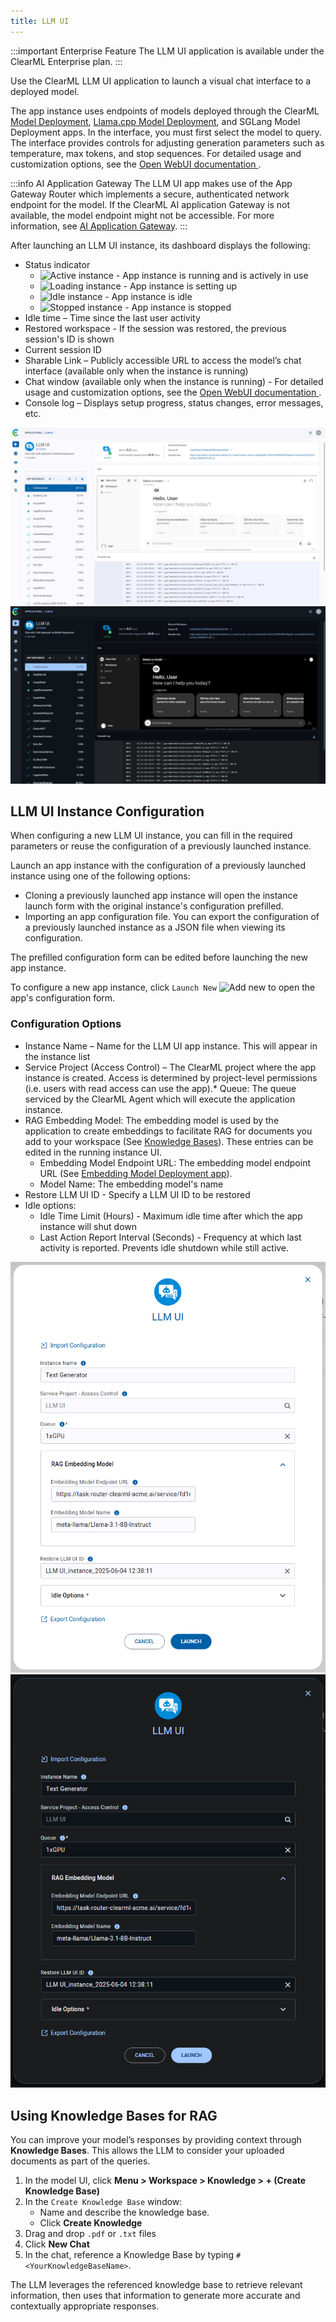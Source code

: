 ```yaml
---
title: LLM UI
---
```


:::important Enterprise Feature
The LLM UI application is available under the ClearML Enterprise plan.
::: 

Use the ClearML LLM UI application to launch a visual chat interface to a deployed model.

The app instance uses endpoints of models deployed through the ClearML [Model Deployment](apps_model_deployment.md), 
[Llama.cpp Model Deployment](apps_llama_deployment.md), and SGLang Model Deployment apps. In the interface, you must 
first select the model to query. The interface provides controls for adjusting generation parameters such as temperature, 
max tokens, and stop sequences. For detailed usage and customization options, see the
[Open WebUI documentation ](https://docs.openwebui.com/). 

 
:::info AI Application Gateway
The LLM UI app makes use of the App Gateway Router which implements a secure, authenticated network endpoint for the 
model. If the ClearML AI application Gateway is not available, the model endpoint might not be accessible. For more 
information, see [AI Application Gateway](../../deploying_clearml/enterprise_deploy/appgw.md).
:::

After launching an LLM UI instance, its dashboard displays the following:
* Status indicator
  * <img src="/docs/latest/icons/ico-llm-ui-active.svg" alt="Active instance" className="icon size-md space-sm" /> - App instance is running and is actively in use
  * <img src="/docs/latest/icons/ico-llm-ui-loading.svg" alt="Loading instance" className="icon size-md space-sm" /> - App instance is setting up
  * <img src="/docs/latest/icons/ico-llm-ui-idle.svg" alt="Idle instance" className="icon size-md space-sm" /> - App instance is idle
  * <img src="/docs/latest/icons/ico-llm-ui-stopped.svg" alt="Stopped instance" className="icon size-md space-sm" /> - App instance is stopped
* Idle time – Time since the last user activity
* Restored workspace -  If the session was restored, the previous session's ID is shown
* Current session ID
* Sharable Link – Publicly accessible URL to access the model’s chat interface (available only when the instance is running)
* Chat window (available only when the instance is running) - For detailed usage and customization options, see the
[Open WebUI documentation ](https://docs.openwebui.com/).  
* Console log – Displays setup progress, status changes, error messages, etc.

![LLM UI dashboard](../../img/apps_llm_ui.png#light-mode-only)
![LLM UI dashboard](../../img/apps_llm_ui_dark.png#dark-mode-only)

## LLM UI Instance Configuration

When configuring a new LLM UI instance, you can fill in the required parameters or reuse the 
configuration of a previously launched instance. 

Launch an app instance with the configuration of a previously launched instance using one of the following options:
* Cloning a previously launched app instance will open the instance launch form with the original instance's 
configuration prefilled.
* Importing an app configuration file. You can export the configuration of a previously launched instance as a JSON file 
when viewing its configuration.

The prefilled configuration form can be edited before launching the new app instance.

To configure a new app instance, click `Launch New` <img src="/docs/latest/icons/ico-add.svg" alt="Add new" className="icon size-md space-sm" /> 
to open the app's configuration form.

### Configuration Options

* Instance Name – Name for the LLM UI app instance. This will appear in the instance list
* Service Project (Access Control) – The ClearML project where the app instance is created. Access is determined by 
  project-level permissions (i.e. users with read access can use the app).* Queue: The queue serviced by the ClearML 
  Agent which will execute the application instance.
* RAG Embedding Model: The embedding model is used by the application to create embeddings to facilitate RAG for documents 
  you add to your workspace (See [Knowledge Bases](#using-knowledge-bases-for-rag)). These entries can be edited in the running instance UI.
  * Embedding Model Endpoint URL: The embedding model endpoint URL (See [Embedding Model Deployment app](apps_embed_model_deployment.md)).
  * Model Name: The embedding model's name
* Restore LLM UI ID - Specify a LLM UI ID to be restored
* Idle options: 
  * Idle Time Limit (Hours) - Maximum idle time after which the app instance will shut down
  * Last Action Report Interval (Seconds) - Frequency at which last activity is reported. Prevents idle shutdown while still active.

<div class="max-w-75">

![LLM UI launch form](../../img/apps_llm_ui_wizard.png#light-mode-only)
![LLM UI launch form](../../img/apps_llm_ui_wizard_dark.png#dark-mode-only)

</div>

## Using Knowledge Bases for RAG
You can improve your model’s responses by providing context through **Knowledge Bases**. This allows the LLM to consider 
your uploaded documents as part of the queries.

1. In the model UI, click **Menu > Workspace > Knowledge > + (Create Knowledge Base)**
1. In the `Create Knowledge Base` window:
   * Name and describe the knowledge base. 
   * Click **Create Knowledge**
1. Drag and drop  `.pdf` or `.txt` files
1. Click **New Chat**
1. In the chat, reference a Knowledge Base by typing `#<YourKnowledgeBaseName>`. 

The LLM leverages the referenced knowledge base to retrieve relevant information, then uses that information to generate more accurate and contextually appropriate responses.